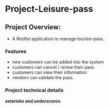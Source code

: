 # Project-Leisure-pass


## Project Overview:
- A Restful application to manage tourism pass.


### Features
- new customers can be added into the system
- customers can cancel / renew their pass.
- customers can view their information
- vendors can validate the pass.

### Project technical details
**asterisks and _underscores_**.
